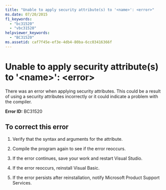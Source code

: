 ```yaml
---
title: "Unable to apply security attribute(s) to '<name>': <error>"
ms.date: 07/20/2015
f1_keywords: 
  - "bc31520"
  - "vbc31520"
helpviewer_keywords: 
  - "BC31520"
ms.assetid: caf7f45e-ef3e-4db4-80ba-6cc03416366f
---
```

# Unable to apply security attribute(s) to '\<name>': \<error>
There was an error when applying security attributes. This could be a result of using a security attributes incorrectly or it could indicate a problem with the compiler.  
  
 **Error ID:** BC31520  
  
## To correct this error  
  
1. Verify that the syntax and arguments for the attribute.  
  
2. Compile the program again to see if the error reoccurs.  
  
3. If the error continues, save your work and restart Visual Studio.  
  
4. If the error reoccurs, reinstall Visual Basic.  
  
5. If the error persists after reinstallation, notify Microsoft Product Support Services.  
